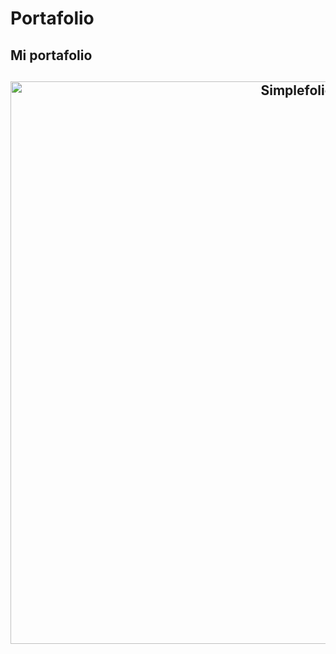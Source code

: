 # Portafolio

## Mi portafolio

<h2 align="center">
  <img src="https://github.com/Orlando17544/Portfolio/blob/main/portfolio.gif" alt="Simplefolio" width="900px" />
  <br>
</h2>
